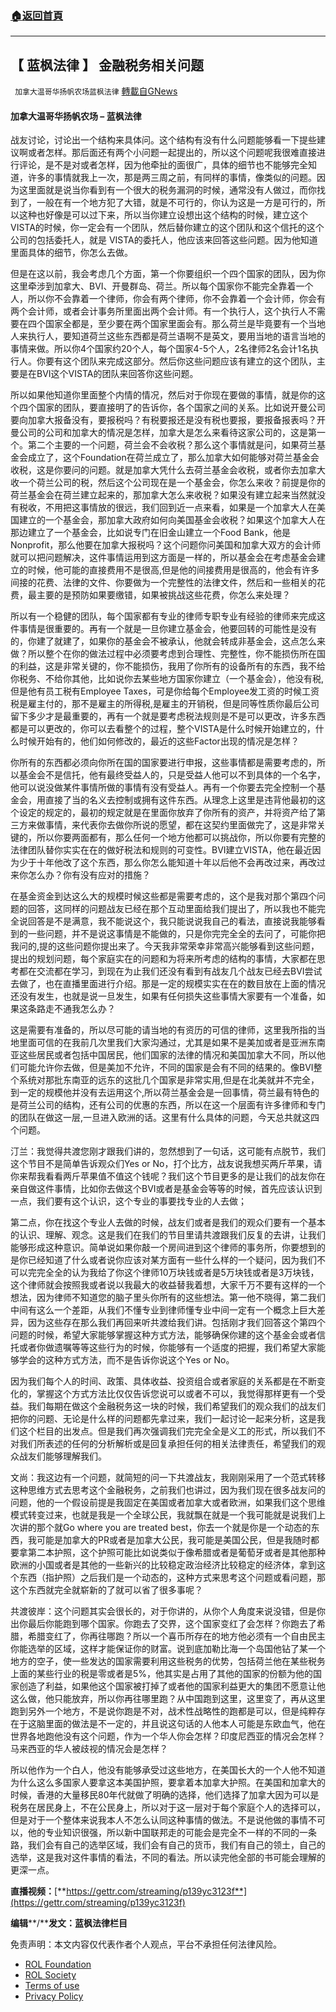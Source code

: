 ###  [:house:返回首頁](https://github.com/ourhimalayas/txt)
---


## 【 蓝枫法律 】 金融税务相关问题
` 加拿大温哥华扬帆农场蓝枫法律` [轉載自GNews](https://gnews.org/zh-hans/2310836/)

#### **加拿大温哥华扬帆农场 – 蓝枫法律**

战友讨论，讨论出一个结构来具体问。这个结构有没有什么问题能够看一下提些建议啊或者怎样。那后面还有两个小问题一起提出的，所以这个问题呢我很难直接进行评论，是不是对或者怎样，因为他牵扯的面很广，具体的细节也不能够完全知道，许多的事情就我上一次，那是两三周之前，有同样的事情，像类似的问题。因为这里面就是说当你看到有一个很大的税务漏洞的时候，通常没有人做过，而你找到了，一般在有一个地方犯了大错，就是不可行的，你认为这是一方是可行的，所以这种也好像是可以过下来，所以当你建立设想出这个结构的时候，建立这个VISTA的时候，你一定会有一个团队，然后替你建立的这个团队和这个信托的这个公司的包括委托人，就是 VISTA的委托人，他应该来回答这些问题。因为他知道里面具体的细节，你怎么去做。

但是在这以前，我会考虑几个方面，第一个你要组织一个四个国家的团队，因为你这里牵涉到加拿大、BVI、开曼群岛、荷兰。所以每个国家你不能完全靠着一个人，所以你不会靠着一个律师，你会有两个律师，你不会靠着一个会计师，你会有两个会计师，或者会计事务所里面出两个会计师。有一个执行人，这个执行人不需要在四个国家全都是，至少要在两个国家里面会有。那么荷兰是毕竟要有一个当地人来执行人，要知道荷兰这些东西都是荷兰语啊不是英文，要用当地的语言当地的事情来做。所以你4个国家约20个人，每个国家4-5个人，2名律师2名会计1名执行人。你要有这个团队来完成这部分。然后你这些问题应该有建立的这个团队，主要是在BVI这个VISTA的团队来回答你这些问题。

所以如果他知道你里面整个内情的情况，然后对于你现在要做的事情，就是你的这个四个国家的团队，要直接明了的告诉你，各个国家之间的关系。比如说开曼公司要向加拿大报备没有，要报税吗？有税要报还是没有税也要报，要报备报表吗？开曼公司的公司和加拿大的情况是怎样，加拿大是怎么来看待这家公司的，这是第一个。第二个主要的一个问题，荷兰会不会收税？那么这个事情就是问，如果荷兰基金会成立了，这个Foundation在荷兰成立了，那么加拿大如何能够对荷兰基金会收税，这是你要问的问题。就是加拿大凭什么去荷兰基金会收税，或者你去加拿大收一个荷兰公司的税，然后这个公司现在是一个基金会，你怎么来收？前提是你的荷兰基金会在荷兰建立起来的，那加拿大怎么来收税？如果没有建立起来当然就没有税收，不用把这事情放的很远，我们回到近一点来看，如果是一个加拿大人在美国建立的一个基金会，那加拿大政府如何向美国基金会收税？如果这个加拿大人在那边建立了一个基金会，比如说专门在旧金山建立一个Food Bank，他是Nonprofit，那么他要在加拿大报税吗？这个问题你问美国和加拿大双方的会计师就可以把问题解决，这件事情运用到这方面是一样的，所以基金会在考虑基金会建立的时候，他可能的直接费用不是很高,但是他的间接费用是很高的，他会有许多间接的花费、法律的文件、你要做为一个完整性的法律文件，然后和一些相关的花费，最主要的是预防如果要缴错，如果被挑战这些花费，你怎么来处理？

所以有一个稳健的团队，每个国家都有专业的律师专职专业有经验的律师来完成这件事情是很重要的。再有一个就是一旦你建立基金会，他要回转的可能性是没有的，你建了就建了，如果你的基金会不被承认，他就会转成非基金会，这点怎么来做？所以整个在你的做法过程中必须要考虑到合理性、完整性，你不能损伤所在国的利益，这是非常关键的，你不能损伤，我用了你所有的设备所有的东西，我不给你税务、不给你其他，比如说你去某些地方国家你建立（一个基金会），他没有税,但是他有员工税有Employee Taxes，可是你给每个Employee发工资的时候工资税是雇主付的，那不是雇主的所得税,是雇主的开销税，但是同等性质你最后公司留下多少才是最重要的，再有一个就是要考虑税法规则是不是可以更改，许多东西都是可以更改的，你可以去看整个的过程，整个VISTA是什么时候开始建立的，什么时候开始有的，他们如何修改的，最近的这些Factor出现的情况是怎样？

你所有的东西都必须向你所在国的国家要进行申报，这些事情都是需要考虑的，所以基金会不是信托，他有最终受益人的，只是受益人他可以不到具体的一个名字，他可以说没做某件事情所做的事情有没有受益人。再有一个你要去完全控制一个基金会，用直接了当的名义去控制或拥有这件东西。从理念上这里是违背他最初的这个设定的规定的，最初的规定就是在里面你放弃了你所有的资产，并将资产给了第三方来做事情，来代表你去做你所说的愿望，都在这契约里面做完了，这是非常关键的，所以你要两面都有，那么任何一个地方他都可以挑战你，所以你要有完整的法律团队替你实实在在的做好税法和规则的可变性。BVI建立VISTA，他在最近因为少于十年他改了这个东西，那么你怎么能知道十年以后他不会再改过来，再改过来你怎么办？你有没有应对的措施？

在基金资金到达这么大的规模时候这些都是需要考虑的，这个是我对那个第四个问题的回答，这同样的问题战友已经在那个互动里面给我们提出了，所以我也不能完全说回答是不是满意，我不能说这个，我只能说说我自己的看法，直接说我能够看到的一些问题，并不是说这事情是不能做的，只是你完完全全的去问了，可能你把我问的,提的这些问题你提出来了。今天我非常荣幸非常高兴能够看到这些问题，提出的规划问题，每个家庭实在的问题和为将来所考虑的结构的事情，大家都在思考都在交流都在学习，到现在为止我们还没有看到有战友几个战友已经去BVI尝试去做了，也在直播里面进行介绍。那是一定的规模实实在在的数目放在上面的情况还没有发生，也就是说一旦发生，如果有任何损失这些事情大家要有一个准备，如果这条路走不通我怎么办？

这是需要有准备的，所以尽可能的请当地的有资历的可信的律师，这里我所指的当地里面可信的在我前几次里我们大家沟通过，尤其是如果不是美加或者是亚洲东南亚这些居民或者包括中国居民，他们国家的法律的情况和美国加拿大不同，所以他们可能允许你去做，但是美加不允许，不同的国家是会有不同的结果的。像BVI整个系统对那批东南亚的远东的这批几个国家是非常实用,但是在北美就并不完全，到一定的规模他并没有去运用这个,所以荷兰基金会是一回事情，荷兰最有特色的是荷兰公司的结构，还有公司的优惠的东西，所以在这一个层面有许多律师和专门的团队在做这一层,一旦进入欧洲的话。这里有什么具体的问题，今天总共就这四个问题。

汀兰：我觉得共渡您刚才跟我们讲的，忽然想到了一句话，这可能有点脱节，我们这个节目不是简单告诉观众们Yes or No，打个比方，战友说我想买两斤苹果，请你来帮我看看两斤苹果值不值这个钱呢？我们这个节目更多的是让我们的战友你在亲自做这件事情，比如你去做这个BVI或者是基金会等等的时候，首先应该认识到一点，我们要有这个认识，这个专业的事要找专业的人去做；

第二点，你在找这个专业人去做的时候，战友们或者是我们的观众们要有一个基本的认识、理解、观念。这是我们在我们的节目里请共渡跟我们反复的去讲，让我们能够形成这种意识。简单说如果你敲一个房间进到这个律师的事务所，你要想到的是你已经知道了什么或者说你应该对某方面有一些什么样的一个疑问，因为我们不可以完完全全的认为我给了你这个律师10万块钱或者是5万块钱或者是3万块钱，这个律师就会按照我或者说以我最大的收益替我着想，大家千万不要有这样的一个想法，因为律师不知道您的脑子里头你所有的这些想法。第一他不晓得，第二我们中间有这么一个差距，从我们不懂专业到律师懂专业中间一定有一个概念上巨大差异，因为这些存在那么我们再回来听共渡给我们讲。包括刚才我们回答这个第四个问题的时候，希望大家能够掌握这种方式方法，能够确保你建的这个基金会或者信托或者你做遗嘱等等这些行为的时候，你能够有一个适度的把握，我们希望大家能够学会的这种方式方法，而不是告诉你说这个Yes or No。

因为我们每个人的时间、政策、具体收益、投资组合或者家庭的关系都是在不断变化的，掌握这个方式方法比仅仅告诉您说可以或者不可以，我觉得那样更有一个受益。我们每期在做这个金融税务这一块的时候，我们希望我们的观众我们的战友们把你的问题、无论是什么样的问题都先拿过来，我们一起讨论一起来分析，这是我们这个栏目的出发点。但是我们再次强调我们完完全全是义工的形式，所以我们不对我们所表述的任何的分析解析或是回复承担任何的相关法律责任，希望我们的观众战友们能够理解我们。

文尚：我这边有一个问题，就简短的问一下共渡战友，我刚刚采用了一个范式转移这种思维方式去思考这个金融税务，之前我们也讲过，因为我们现在很多战友问的问题，他的一个假设前提是我固定在美国或者加拿大或者欧洲，如果我们这个思维模式转变过来，也就是我是一个全球公民，我就飘在就是一个我可能就是说我们上次讲的那个就Go where you are treated best，你去一个就是你是一个动态的东西，我可能是加拿大的PR或者是加拿大公民，我可能是美国公民，但是我随时都要拿第二本护照，这个护照可能比如说类似于像希腊或者是葡萄牙或者是其他那种欧洲的小国或者是其他的一些新兴的比较稳定政治经济比较稳定的经济体，拿到这个东西（指护照）之后我们是一个动态的，这种方式来思考这个问题或看问题，那这个东西就完全就崭新的了就可以省了很多事呢？

共渡彼岸：这个问题其实会很长的，对于你讲的，从你个人角度来说没错，但是你出你最后你能跑到哪个国家。你跑去了交界，这个国家变红了会怎样？你跑去了希腊，希腊变红了，你再往哪跑？所以一个喜币所存在的地方他必须有一个自由民主你能选举的区域，这样才能保证你的财富。说到底加勒比海一个岛国他钻了某一个地方的空子，使一些发达的国家需要利用这些税务的优势，包括荷兰他在某些税务上面的某些行业的税是零或者是5%，他其实是占用了其他的国家的份额为他的国家创造了利益，如果他这个国家被打掉了或者他的国家利益更大的集团不愿意让他这么做，他只能放弃，所以你再往哪里跑？从中国跑到这里，这里变了，再从这里跑到另外一个地方，不是说你跑是不对，战术性战略性的跑都是可以，但是纯粹存在于这脑里面的做法是不一定的，并且说这句话的人他本人可能是东欧血气，他在世界各地跑他没有这个问题，作为一个华人你会怎样？印度尼西亚的情况会怎样？马来西亚的华人被歧视的情况会是怎样？

所以他作为一个白人，他没有能够承受过这些地方，在美国长大的一个人他不知道为什么这么多国家人要拿这本美国护照，要拿着本加拿大护照。在美国和加拿大的时候，香港的大量移民80年代就做了明确的选择，他们选择了加拿大因为可以是税务在居民身上，不在公民身上，所以对于这一层对于每个家庭个人的选择可以，但是对于一个整体来说我本人不怎么认同这种事情的做法。不是说他做的事情不可以，他的专业知识很强，所以新中国联邦走的可能会是完全不一样的不同的一条路，我们会有自己的选举区域，我们会有自己的货币，我们有自己的领土，自己的选举，这是我对这件事情的看法，不同的看法。所以读完他全部的书可能会理解的更深一点。

**直播视频：**[**https://gettr.com/streaming/p139yc3123f**](https://gettr.com/streaming/p139yc3123f)

**编辑****/****发文：蓝枫法律栏目**

 

免责声明：本文内容仅代表作者个人观点，平台不承担任何法律风险。

- [ROL Foundation](https://rolfoundation.org/)
- [ROL Society](https://rolsociety.org/)
- [Terms of use](https://gnews.org/terms-of-use-3/)
- [Privacy Policy](https://gnews.org/privacy-policy/)
